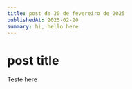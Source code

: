 ```yaml
---
title: post de 20 de fevereiro de 2025
publishedAt: 2025-02-20
summary: hi, hello here
---
```


# post title

Teste here